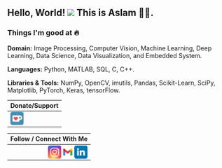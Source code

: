 ## Hello, World! <img src="https://media.giphy.com/media/hvRJCLFzcasrR4ia7z/giphy.gif" width="25px"> This is Aslam 🙋‍♂️.

### Things I'm good at :fire:

**Domain:** Image Processing, Computer Vision, Machine Learning, Deep Learning, Data Science, Data Visualization, and Embedded System.

**Languages:**  Python, MATLAB, SQL, C, C++.

**Libraries & Tools:** NumPy, OpenCV, imutils, Pandas, Scikit-Learn, SciPy, Matplotlib, PyTorch, Keras, tensorFlow.


|Donate/Support|
|-----|
|<a href="https://www.buymeacoffee.com/gitupmak"><img align="left" alt="Aslam Khan - buymeacoffee" width="30px" src="https://github.com/edent/SuperTinyIcons/blob/master/images/svg/ko-fi.svg" /></a>|

|Follow / Connect With Me|
|-----|
|<a href="https://www.linkedin.com/in/aslam-khan-243265158/"><img align="right" alt="Aslam's LinkedIn" width="30px" src="https://github.com/edent/SuperTinyIcons/blob/master/images/svg/linkedin.svg" /></a><a href="mailto:aslamece1097@gmail.com"><img align="right" alt="Aslam's Personal mail" width="30px" src="https://github.com/edent/SuperTinyIcons/blob/master/images/svg/gmail.svg" /></a><a href="https://www.instagram.com/iamaslam.khan/"><img align="right" alt="Aslam's Instagram" width="30px" src="https://github.com/edent/SuperTinyIcons/blob/master/images/svg/instagram.svg" /></a>
